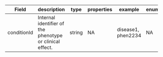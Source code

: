 |Field | description | type | properties | example | enum|
| ---| ---| ---| ---| ---| --- |
| conditionId | Internal identifier of the phenotype or clinical effect. | string | NA | disease1, phen2234 | NA|
